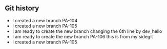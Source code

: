 ## Git history


- I created a new branch PA-104
- I created a new branch PA-105
- I am ready to create the new branch changing the 6th line by dev_hello
- I am ready to create the new branch PA-106 this is from my sidegit
- I created a new branch PA-105

